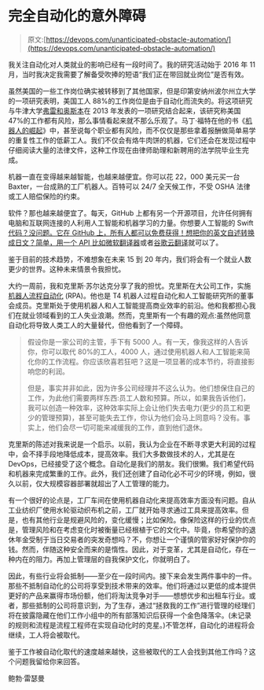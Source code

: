 # 完全自动化的意外障碍

> 原文:[https://devops.com/unanticipated-obstacle-automation/](https://devops.com/unanticipated-obstacle-automation/)

我关注自动化对人类就业的影响已经有一段时间了。我的研究活动始于 2016 年 11 月，当时我决定我需要了解备受吹捧的短语“我们正在带回就业岗位”是否有效。

虽然美国的一些工作岗位确实被转移到了其他国家，但是印第安纳州波尔州立大学的一项研究表明，美国工人 88%的工作岗位是由于自动化而流失的。将这项研究与牛津大学[弗雷和奥斯本](http://www.oxfordmartin.ox.ac.uk/downloads/academic/The_Future_of_Employment.pdf)在 2013 年发表的一项研究结合起来，该研究称美国 47%的工作都有风险，那么事情看起来就不那么乐观了。马丁·福特在他的书《[机器人的崛起](https://www.amazon.com/Rise-Robots-Technology-Threat-Jobless/dp/0465059996)》中，甚至说每个职业都有风险，而不仅仅是那些拿着报酬做简单易学的重复性工作的低薪工人。我们不仅会有烙牛肉饼的机器，它们还会在发现过程中仔细阅读大量的法律文件，这种工作现在由律师助理和新聘用的法学院毕业生完成。

机器一直在变得越来越智能，也越来越便宜。你可以花 22，000 美元买一台 Baxter，一台成熟的工厂机器人。百特可以 24/7 全天候工作，不受 OSHA 法律或工人赔偿保险的约束。

软件？那也越来越便宜了。每天，GitHub 上都有另一个开源项目，允许任何拥有电脑和互联网连接的人利用人工智能和机器学习的力量。你想要人工智能的 Swift [代码？没问题。它在 GitHub 上，所有人都可以免费获得！想把你的英文自述转换成日文？简单，用一个 API 比如](https://github.com/Swift-AI/Swift-AI)[微软翻译器](https://www.microsoft.com/en-us/translator/translatorapi.aspx)或者[谷歌云翻译](https://cloud.google.com/translate/)就可以了。

鉴于目前的技术趋势，不难想象在未来 15 到 20 年内，我们将会有一个就业人数更少的世界。这种未来情景令我担忧。

大约一周前，我和克里斯·苏尔达克分享了我的担忧。克里斯在大公司工作，实施[机器人流程自动化](https://en.wikipedia.org/wiki/Robotic_process_automation) (RPA)。他也是 T4 机器人过程自动化和人工智能研究所的董事会成员。克里斯处于使用机器人和人工智能提高商业效率的前沿。他和我都担心我们在就业领域看到的工人失业浪潮。然而，克里斯有一个有趣的观点:虽然他同意自动化将导致人类工人的大量替代，但他看到了一个障碍。

> 假设你是一家公司的主管，手下有 5000 人。有一天，像我这样的人告诉你，你可以取代 80%的工人，4000 人，通过使用机器人和人工智能来简化你的工作流程。你应该欣喜若狂吧？这是一项显著的成本节约，将直接影响您的利润。
> 
> 但是，事实并非如此，因为许多公司经理并不这么认为。他们想保住自己的工作，为此他们需要两样东西:员工人数和预算。所以，如果我告诉他们，我可以创造一种效率，这种效率实际上会让他们失去电力(更少的员工和更少的管理预算)，甚至可能失去工作，你认为他们会马上同意吗？没有。事实上，他们会尽一切可能来减缓我的工作，直到他们退休。

克里斯的陈述对我来说是一个启示。以前，我认为企业在不断寻求更大利润的过程中，会不择手段地降低成本，提高效率。我们大多数做技术的人，尤其是在 DevOps，已经接受了这个概念。自动化是我们的朋友。我们很懒。我们希望代码和机器来完成繁重的工作。此外，我们还创建了自动化必不可少的环境，例如，很久以前，仅大规模容器部署就超出了人工管理的能力。

有一个很好的论点是，工厂车间在使用机器自动化来提高效率方面没有问题。自从工业纺织厂使用水轮驱动织布机之前，工厂就开始寻求通过工具来提高效率。但是，也有其他行业是规避风险的，变化缓慢；比如保险。像保险这样的行业的优点是，管理风险和在考虑变化时被衡量已经根植于它的文化中。毕竟，你希望你的退休年金受制于当日交易者的突发奇想吗？不，你想让一个谨慎的管家好好保护你的钱。然而，伴随这种安全而来的是惰性。因此，对于变革，尤其是自动化，存在一种内在的阻力。再加上管理层的自我保护文化，你就明白了。

因此，有些行业将会抵制——至少在一段时间内。接下来会发生两件事中的一件。那些不抵制自动化的公司将享受到技术带来的效率。他们将通过以更低的成本提供更好的产品来赢得市场份额，他们将淘汰竞争对手——想想优步和出租车行业。或者，那些抵制的公司将意识到，为了生存，通过“拯救我的工作”进行管理的经理们将在披露隐藏在他们工作小组中的所有部落知识后获得一个金色降落伞。(未记录的规则和流程是流程工程师在实现自动化时的克星。)不管怎样，自动化的进程将会继续，工人将会被取代。

鉴于工作被自动化取代的速度越来越快，这些被取代的工人会找到其他工作吗？这个问题我留给你来回答。

鲍勃·雷瑟曼